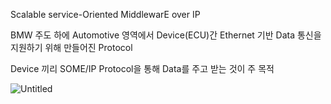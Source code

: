 Scalable service-Oriented MiddlewarE over IP

BMW 주도 하에 Automotive 영역에서 Device(ECU)간 Ethernet 기반 Data 통신을 지원하기 위해 만들어진 Protocol

Device 끼리 SOME/IP Protocol을 통해 Data를 주고 받는 것이 주 목적

![Untitled](https://s3-us-west-2.amazonaws.com/secure.notion-static.com/1eb73434-3694-41be-a8b9-10ce177656cc/Untitled.png)